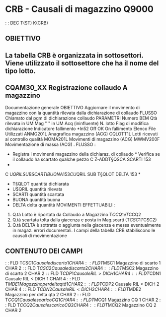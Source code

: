 # CRB - Causali di magazzino Q9000
 :  : DEC T(ST) K(CRB)
## OBIETTIVO
La tabella CRB è organizzata in sottosettori. Viene utilizzato il sottosettore che ha il nome del tipo lotto.
---------------------------------------------------------------------
CQAM30_XX  Registrazione collaudo A magazzino
---------------------------------------------------------------------
Documentazione generale
OBIETTIVO
Aggiornare il movimento di magazzino con la quantità rilevata dalla dichiarazione di collaudo
FLUSSO
Chiamato dal pgm di dichiarazione collaudo
PARAMETRI
Numero BEM
Qtà rilevata in UM Mag
"      "     in UM Acq (ininfluente)
N. lotto
Flag di modifica dichiarazione
Indicatore fallimento
*In52  Off    OK
On     fallimento
Elenco File Utilizzati
ANMG201L  Anagrafica magazzino      (ACG)
CQLOTT1L  Lotti ricevuti al controllo qualità
MOMA201L  Movimenti di magazzino    (ACG)
MWMV200F  Movimentazione di massa   (ACG)
.
FLUSSO : 
* Registra i movimenti magazzino della dichiaraz. di collaudo * Verifica se il collaudo ha scartato qualche pezzo
C                     Z-ADDT§QSCA    SCARTI 153
*
C           U$QRIL    SUB  SCARTI    BUONA  153
C           U$QRIL    SUB  T§QLOT    DELTA  153
*
* T§QLOT  quantità dichiarata
* U$QRIL  quantità rilevata
* SCARTI  quantità scartata
* BUONA   quantità buona
* DELTA   delta quantità
MOVIMENTI EFFETTUABILI : 
1)  Q.tà Lotto è riportata da Collaudo a Magazzino
T$CCQ1 e T$CCQ2
2)  Q.tà scartata tolta dalla giacenza e posta in Mag.scarti (T$CSC1 T$CSC2)
3)  Q.tà DELTA è sottratta o aggiunta nella giacenza e messa eventualmente in magaz. errori documentali.
I campi della tabella CRB stabiliscono le causali di movimentazione
## CONTENUTO DEI CAMPI
 :  : FLD T$CSC1    Causale di scarto        1    CHAR 4
 :  : FLD T$MSC1    Magazzino di scarto      1    CHAR 2
 :  : FLD T$CSC2    Causale di scarto        2    CHAR 4
 :  : FLD T$MSC2    Magazzino di scarto      2    CHAR 2
 :  : FLD T$CDP1    Causale RIL > DICH       1    CHAR 4
 :  : FLD T$CDN1    Causale RIL < DICH       1    CHAR 4
 :  : FLD T$MDE1    Magazzino per delta qtà  1    CHAR 2
 :  : FLD T$CDP2    Causale RIL > DICH       2    CHAR 4
 :  : FLD T$CDN2    Causale RIL < DICH       2    CHAR 4
 :  : FLD T$MDE2    Magazzino per delta qta  2    CHAR 2
 :  : FLD T$CCQ1    Causale scarico CQ       1    CHAR 4
 :  : FLD T$MCQ1    Magazzino CQ             1    CHAR 2
 :  : FLD T$CCQ2    Causale scarico CQ       2    CHAR 4
 :  : FLD T$MCQ2    Magazzino CQ             2    CHAR 2
